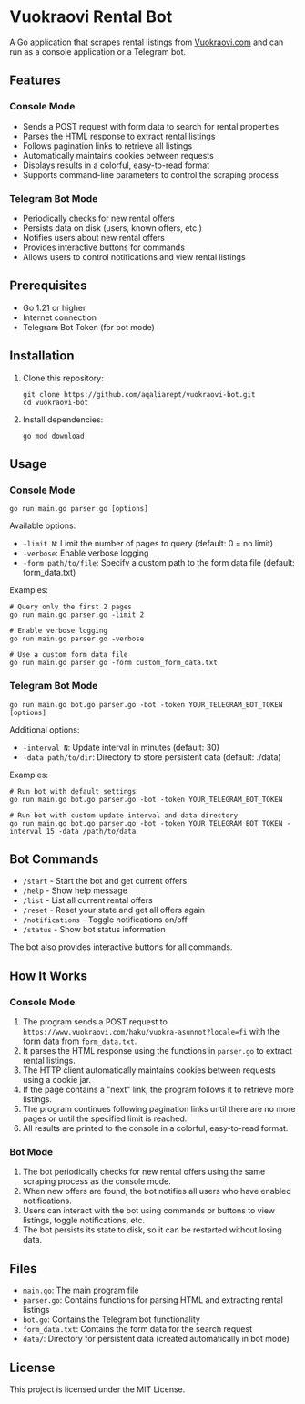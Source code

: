 # Vuokraovi Rental Bot

A Go application that scrapes rental listings from [Vuokraovi.com](https://www.vuokraovi.com/) and can run as a console application or a Telegram bot.

## Features

### Console Mode

- Sends a POST request with form data to search for rental properties
- Parses the HTML response to extract rental listings
- Follows pagination links to retrieve all listings
- Automatically maintains cookies between requests
- Displays results in a colorful, easy-to-read format
- Supports command-line parameters to control the scraping process

### Telegram Bot Mode

- Periodically checks for new rental offers
- Persists data on disk (users, known offers, etc.)
- Notifies users about new rental offers
- Provides interactive buttons for commands
- Allows users to control notifications and view rental listings

## Prerequisites

- Go 1.21 or higher
- Internet connection
- Telegram Bot Token (for bot mode)

## Installation

1. Clone this repository:

   ```
   git clone https://github.com/aqaliarept/vuokraovi-bot.git
   cd vuokraovi-bot
   ```

2. Install dependencies:
   ```
   go mod download
   ```

## Usage

### Console Mode

```
go run main.go parser.go [options]
```

Available options:

- `-limit N`: Limit the number of pages to query (default: 0 = no limit)
- `-verbose`: Enable verbose logging
- `-form path/to/file`: Specify a custom path to the form data file (default: form_data.txt)

Examples:

```
# Query only the first 2 pages
go run main.go parser.go -limit 2

# Enable verbose logging
go run main.go parser.go -verbose

# Use a custom form data file
go run main.go parser.go -form custom_form_data.txt
```

### Telegram Bot Mode

```
go run main.go bot.go parser.go -bot -token YOUR_TELEGRAM_BOT_TOKEN [options]
```

Additional options:

- `-interval N`: Update interval in minutes (default: 30)
- `-data path/to/dir`: Directory to store persistent data (default: ./data)

Examples:

```
# Run bot with default settings
go run main.go bot.go parser.go -bot -token YOUR_TELEGRAM_BOT_TOKEN

# Run bot with custom update interval and data directory
go run main.go bot.go parser.go -bot -token YOUR_TELEGRAM_BOT_TOKEN -interval 15 -data /path/to/data
```

## Bot Commands

- `/start` - Start the bot and get current offers
- `/help` - Show help message
- `/list` - List all current rental offers
- `/reset` - Reset your state and get all offers again
- `/notifications` - Toggle notifications on/off
- `/status` - Show bot status information

The bot also provides interactive buttons for all commands.

## How It Works

### Console Mode

1. The program sends a POST request to `https://www.vuokraovi.com/haku/vuokra-asunnot?locale=fi` with the form data from `form_data.txt`.
2. It parses the HTML response using the functions in `parser.go` to extract rental listings.
3. The HTTP client automatically maintains cookies between requests using a cookie jar.
4. If the page contains a "next" link, the program follows it to retrieve more listings.
5. The program continues following pagination links until there are no more pages or until the specified limit is reached.
6. All results are printed to the console in a colorful, easy-to-read format.

### Bot Mode

1. The bot periodically checks for new rental offers using the same scraping process as the console mode.
2. When new offers are found, the bot notifies all users who have enabled notifications.
3. Users can interact with the bot using commands or buttons to view listings, toggle notifications, etc.
4. The bot persists its state to disk, so it can be restarted without losing data.

## Files

- `main.go`: The main program file
- `parser.go`: Contains functions for parsing HTML and extracting rental listings
- `bot.go`: Contains the Telegram bot functionality
- `form_data.txt`: Contains the form data for the search request
- `data/`: Directory for persistent data (created automatically in bot mode)

## License

This project is licensed under the MIT License.
